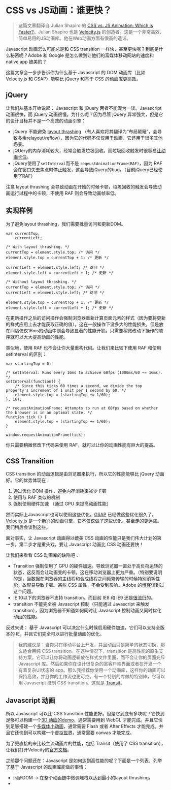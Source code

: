 CSS vs JS动画：谁更快？
===

> 这篇文章翻译自 Julian Shapiro 的 [CSS vs. JS Animation: Which is Faster?](http://davidwalsh.name/css-js-animation)。Julian Shapiro 也是 [Velocity.js](http://julian.com/research/velocity/) 的创造者。这是一个非常高效、简单易用的JS动画库。他在Web动画方面有很高的造诣。

Javascript 动画怎么可能总是和 CSS transition 一样快，甚至更快呢？到底是什么秘密呢？Adobe 和 Google 是怎么做到让他们的富媒体移动网站的速度和 native app 媲美的？

这篇文章会一步步告诉你为什么基于 Javascript 的 DOM 动画库（比如 Velocity.js 和 GSAP）能够比 jQuery 和基于 CSS 的动画库更高效。

## jQuery

让我们从基本开始说起： Javascript 和 jQuery 两者不能混为一谈。Javascript 动画很快，而 jQuery 动画很慢。为什么呢？因为尽管 jQuery 异常强大，但是它的设计目标并不是一个高效的动画引擎：

- jQuery 不能避免 [layout thrashing](http://wilsonpage.co.uk/preventing-layout-thrashing/) （有人喜欢将其翻译为“布局颠簸”，会导致多余relayout/reflow），因为它的代码不仅仅用于动画，它还用于很多其他场景。
- jQUery的内存消耗较大，经常会触发垃圾回收。而垃圾回收触发时很容易[让动画卡住](http://blog.artillery.com/2012/10/browser-garbage-collection-and-framerate.html)。
- jQuery使用了`setInterval`而不是 `reqeustAnimationFrame(RAF)`，因为 RAF 会在窗口失去焦点时停止触发，这会导致jQuery的bug。（目前jQuery已经使用了RAF）

注意 layout thrashing 会导致动画在开始的时候卡顿，垃圾回收的触发会导致动画运行过程中的卡顿，不使用 RAF 则会导致动画帧率低。

## 实现样例

为了避免layout thrashing，我们需要批量访问和更新DOM。

    var currentTop,
    	currentLeft;
    
    /* With layout thrashing. */
    currentTop = element.style.top; /* 访问 */
    element.style.top = currentTop + 1; /* 更新 */
    
    currentLeft = element.style.left; /* 访问 */
    element.style.left = currentLeft + 1; /* 更新 */
    
    /* Without layout thrashing. */
    currentTop = element.style.top; /* 访问 */
    currentLeft = element.style.left; /* 访问 */
    
    element.style.top = currentTop + 1; /* 更新 */
    element.style.left = currentLeft + 1; /* 更新 */

在更新操作之后的访问操作会强制浏览器重新计算页面元素的样式（因为要将更新的样式应用上去才能获取正确的值）。这在一般操作下没多大的性能损失，但是放在间隔仅仅16ms的动画中则会导致显著的性能开销。只需要稍微改动下操作的顺序就可以大大提高动画的性能。

类似地，使用 RAF 也不会让你大量重构代码。让我们来比较下使用 RAF 和使用 setInterval 的区别：

    var startingTop = 0;
    
    /* setInterval: Runs every 16ms to achieve 60fps (1000ms/60 ~= 16ms). */
    setInterval(function() {
    	/* Since this ticks 60 times a second, we divide the top property's increment of 1 unit per 1 second by 60. */
        element.style.top = (startingTop += 1/60);
    }, 16);
    
    /* requestAnimationFrame: Attempts to run at 60fps based on whether the browser is in an optimal state. */
    function tick () {
        element.style.top = (startingTop += 1/60);
    }
    
    window.requestAnimationFrame(tick);

你只需要稍微修改下代码来使用 RAF，就可以让你的动画性能有巨大的提高。

## CSS Transition

CSS transition 的动画逻辑是由浏览器来执行，所以它的性能能够比 jQuery 动画好。它的优势体现在：

1. 通过优化 DOM 操作，避免内存消耗来减少卡顿
2. 使用与 RAF 类似的机制
3. 强制使用硬件加速 （通过 GPU 来提高动画性能）

然而实际上Javascript也可以使用这些优化。[GSAP](http://www.greensock.com/gsap-js/) 已经做这些优化很久了。[Velocity.js](http://velocityjs.org/) 是一个新兴的动画引擎，它不仅仅做了这些优化，甚至走的更远些。我们稍后会谈到这些。

面对事实，让 Javascript 动画得以媲美 CSS 动画的性能只是我们伟大计划的第一步。第二步才是重头戏，要让 Javascript 动画比 CSS 动画还要快！

让我们来看看 CSS 动画库的缺陷吧：

- Transition 强制使用了 GPU 的硬件加速。导致浏览器一直处于高负荷运转的状态，这反而会让动画变的卡顿。这在移动浏览器上更为严重。（特别要说明的是，当数据在浏览器的主线程和合成线程之间频繁传输的时候特别消耗性能，故容易导致卡顿。某些 CSS 属性，不会受到影响。Adobe 的[博客](http://blogs.adobe.com/webplatform/2014/03/18/css-animations-and-transitions-performance/)谈到过这个问题。
- IE 10以下的浏览器不支持 transition。而目前 IE8 和 IE9 还是[很流行](http://thenextweb.com/insider/2014/02/01/ie11-passes-ie10-market-share-firefox-slips-bit-chrome-gains-back-share)的。
- transition 不能完全被 Javascript 控制（只能通过 Javascript 来触发 transition），因为浏览器不知道如何同时让 Javascript 控制动画又同时优化动画的性能。

反过来说： 基于 Javascript 可以决定什么时候启用硬件加速，它们可以支持全版本的 IE，并且它们完全可以进行批量动画的优化。

> 我的建议是：当你只在移动平台上开发，并且动画只是简单的状态切换，那么适合用纯 CSS transition。在这种情况下，transition 是高性能的原生支持方案。它可以让你将动画逻辑放在样式文件里面，而不会让你的页面充斥 Javascript 库。然后如果你在设计很复杂的富客户端界面或者在开发一个有着复杂UI状态的 app。那么我推荐你使用一个动画库，这样你的动画可以保持高效，并且你的工作流也更可控。有一个特别的库做的特别棒，它可以用 Javascript 控制 CSS transition。这就是 [Transit](https://github.com/rstacruz/jquery.transit)。

## Javascript 动画

所以 Javascript 可以比 CSS transition 性能更好。但是它到底有多块呢？它快到足够可以构建一个[3D 动画的demo](http://julian.com/research/velocity/demo.html)，通常需要用到 WebGL 才能完成。并且它快到足够搭建一个[多媒体小动画](http://julian.com/research/velocity/playground.html)，通常需要 Flash 或者 After Effects 才能完成。并且它还快到可以构建一个[虚拟世界](http://danielraftery.com/read/Animating-Awesomeness-with-Velocityjs)，通常需要 canvas 才能完成。

为了更直接的来比较主流动画库的性能，包括 Transit（使用了 CSS transition），让我们打开Velocity的[官方文档](http://velocityjs.org/)。

之前那个问题还在：Javascript 是如何达到高性能的呢？下面是一个列表，列举了基于 Javascript 的动画库能做的事情：

- 同步DOM -> 在整个动画链中微调堆栈以达到最小的layout thrashing。
- 









